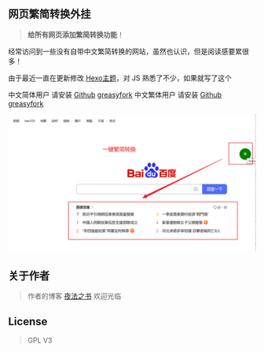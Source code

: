 ## 网页繁简转换外挂

> **给所有网页添加繁简转换功能**！

经常访问到一些没有自带中文繁简转换的网站，虽然也认识，但是阅读感要累很多！

由于最近一直在更新修改 [Hexo主题](https://blog.17lai.site/)，对 JS 熟悉了不少，如果就写了这个


中文简体用户 请安装 [Github](https://raw.githubusercontent.com/appotry/JsTools/main/%E7%B9%81%E7%AE%80%E8%BD%AC%E6%8D%A2/translateCN.js) [greasyfork](https://greasyfork.org/zh-CN/scripts/492934-%E7%B9%81%E7%AE%80%E8%BD%AC%E6%8D%A2)
中文繁体用户 请安装 [Github](https://raw.githubusercontent.com/appotry/JsTools/main/%E7%B9%81%E7%AE%80%E8%BD%AC%E6%8D%A2/translateTW.js) [greasyfork](https://greasyfork.org/zh-CN/scripts/492935-%E7%B9%81%E7%AE%80%E8%BD%AC%E6%8D%A2)


![](https://raw.githubusercontent.com/appotry/JsTools/main/media/pic/translate.png)


## 关于作者

> 作者的博客 [夜法之书](https://blog.17lai.site/) 欢迎光临

## License

> GPL V3
